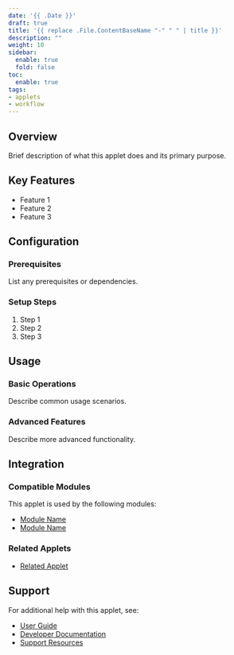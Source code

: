 ```yaml
---
date: '{{ .Date }}'
draft: true
title: '{{ replace .File.ContentBaseName "-" " " | title }}'
description: ""
weight: 10
sidebar:
  enable: true
  fold: false
toc:
  enable: true
tags:
- applets
- workflow
---
```


<!--
APPLET DOCUMENTATION TEMPLATE
IMPORTANT: Do NOT add an H1 header (# Title) that duplicates the title in the front matter above.
The title from the front matter is automatically used as the page title.
Start your content directly or with an H2 (## Overview) if needed.
-->

## Overview

Brief description of what this applet does and its primary purpose.

## Key Features

- Feature 1
- Feature 2
- Feature 3

## Configuration

### Prerequisites

List any prerequisites or dependencies.

### Setup Steps

1. Step 1
2. Step 2
3. Step 3

## Usage

### Basic Operations

Describe common usage scenarios.

### Advanced Features

Describe more advanced functionality.

## Integration

### Compatible Modules

This applet is used by the following modules:

- [Module Name](/modules/module-name/)
- [Module Name](/modules/module-name/)

### Related Applets

- [Related Applet](/applets/related-applet/)

## Support

For additional help with this applet, see:

- [User Guide](/user-guide/)
- [Developer Documentation](/developers/)
- [Support Resources](/support/)